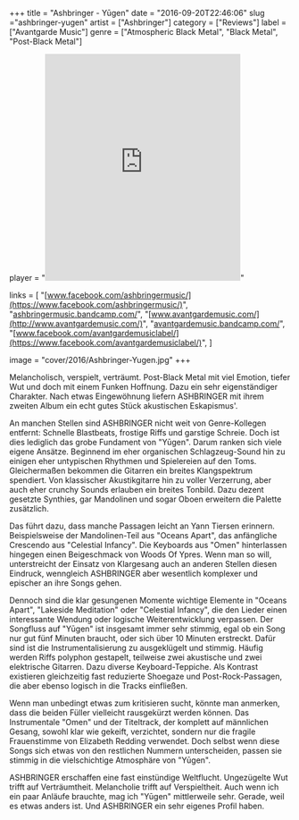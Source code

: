 +++
title = "Ashbringer - Yūgen"
date = "2016-09-20T22:46:06"
slug ="ashbringer-yugen"
artist = ["Ashbringer"]
category = ["Reviews"]
label = ["Avantgarde Music"]
genre = ["Atmospheric Black Metal", "Black Metal", "Post-Black Metal"]

player = "<iframe style='border: 0; width: 350px; height: 406px;' src='https://bandcamp.com/EmbeddedPlayer/album=1372695343/size=large/bgcol=333333/linkcol=ffffff/artwork=none/transparent=true/' ></iframe>"

links = [
    "[www.facebook.com/ashbringermusic/](https://www.facebook.com/ashbringermusic/)",
    "[ashbringermusic.bandcamp.com/](https://ashbringermusic.bandcamp.com/)",
    "[www.avantgardemusic.com/](http://www.avantgardemusic.com/)",
    "[avantgardemusic.bandcamp.com/](https://avantgardemusic.bandcamp.com/)",
    "[www.facebook.com/avantgardemusiclabel/](https://www.facebook.com/avantgardemusiclabel/)",
]

image = "cover/2016/Ashbringer-Yugen.jpg"
+++

Melancholisch, verspielt, verträumt. Post-Black Metal mit viel Emotion, tiefer Wut und doch mit einem Funken Hoffnung. Dazu ein sehr eigenständiger Charakter. Nach etwas Eingewöhnung liefern ASHBRINGER mit ihrem zweiten Album ein echt gutes Stück akustischen Eskapismus'.

An manchen Stellen sind ASHBRINGER nicht weit von Genre-Kollegen entfernt: Schnelle Blastbeats, frostige Riffs und garstige Schreie. Doch ist dies lediglich das grobe Fundament von "Yūgen". Darum ranken sich viele eigene Ansätze. Beginnend im eher organischen Schlagzeug-Sound hin zu einigen eher untypischen Rhythmen und Spielereien auf den Toms. Gleichermaßen bekommen die Gitarren ein breites Klangspektrum spendiert. Von klassischer Akustikgitarre hin zu voller Verzerrung, aber auch eher crunchy Sounds erlauben ein breites Tonbild. Dazu dezent gesetzte Synthies, gar Mandolinen und sogar Oboen erweitern die Palette zusätzlich.

Das führt dazu, dass manche Passagen leicht an Yann Tiersen erinnern. Beispielsweise der Mandolinen-Teil aus "Oceans Apart", das anfängliche Crescendo aus "Celestial Infancy". Die Keyboards aus "Omen" hinterlassen hingegen einen Beigeschmack von Woods Of Ypres. Wenn man so will, unterstreicht der Einsatz von Klargesang auch an anderen Stellen diesen Eindruck, wenngleich ASHBRINGER aber wesentlich komplexer und epischer an ihre Songs gehen.

Dennoch sind die klar gesungenen Momente wichtige Elemente in "Oceans Apart", "Lakeside Meditation" oder "Celestial Infancy", die den Lieder einen interessante Wendung oder logische Weiterentwicklung verpassen.
Der Songfluss auf "Yūgen" ist insgesamt immer sehr stimmig, egal ob ein Song nur gut fünf Minuten braucht, oder sich über 10 Minuten erstreckt. Dafür sind ist die Instrumentalisierung zu ausgeklügelt und stimmig. Häufig werden Riffs polyphon gestapelt, teilweise zwei akustische und zwei elektrische Gitarren. Dazu diverse Keyboard-Teppiche. Als Kontrast existieren gleichzeitig fast reduzierte Shoegaze und Post-Rock-Passagen, die aber ebenso logisch in die Tracks einfließen.

Wenn man unbedingt etwas zum kritisieren sucht, könnte man anmerken, dass die beiden Füller vielleicht rausgekürzt werden können. Das Instrumentale "Omen" und der Titeltrack, der komplett auf männlichen Gesang, sowohl klar wie gekeift, verzichtet, sondern nur die fragile Frauenstimme von Elizabeth Redding  verwendet. Doch selbst wenn diese Songs sich etwas von den restlichen Nummern unterscheiden, passen sie stimmig in die vielschichtige Atmosphäre von "Yūgen".

ASHBRINGER erschaffen eine fast einstündige Weltflucht. Ungezügelte Wut trifft auf Verträumtheit. Melancholie trifft auf Verspieltheit. Auch wenn ich ein paar Anläufe brauchte, mag ich "Yūgen" mittlerweile sehr. Gerade, weil es etwas anders ist. Und ASHBRINGER ein sehr eigenes Profil haben.
